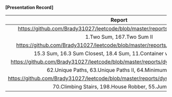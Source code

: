 **[Presentation Record]**

| Report   | Present  |
|:--------:|:--------:|
| https://github.com/Brady31027/leetcode/blob/master/reports/two_sums_series.pdf | 2017/03/06 |
|1.Two Sum, 167.Two Sum II ||
|https://github.com/Brady31027/leetcode/blob/master/reports/two_sums_series2.pdf | 2107/03/06 |
|15.3 Sum, 16.3 Sum Closest, 18.4 Sum, 11.Container with Most Water||
|https://github.com/Brady31027/leetcode/blob/master/reports/dynamic_programming.pdf||
|62.Unique Paths, 63.Unique Paths II, 64.Minimum Path Sum||
|https://github.com/Brady31027/leetcode/blob/master/reports/dynamic_programming_2.pdf||
|70.Climbing Stairs, 198.House Robber, 55.Jump Game||
